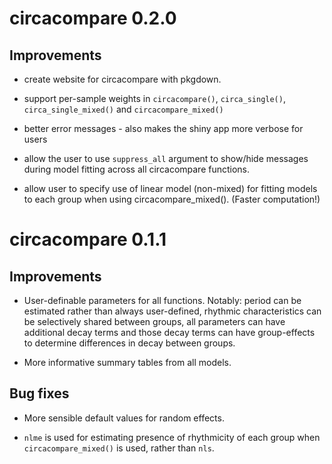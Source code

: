 # circacompare 0.2.0

## Improvements

* create website for circacompare with pkgdown.

* support per-sample weights in `circacompare()`, `circa_single()`, `circa_single_mixed()` and `circacompare_mixed()`

* better error messages - also makes the shiny app more verbose for users

* allow the user to use `suppress_all` argument to show/hide messages during model fitting across all circacompare functions.

* allow user to specify use of linear model (non-mixed) for fitting models to each group when using circacompare_mixed(). (Faster computation!)

# circacompare 0.1.1

## Improvements

* User-definable parameters for all functions. Notably: period can be estimated rather than always user-defined, rhythmic characteristics can be selectively shared between groups, all parameters can have additional decay terms and those decay terms can have group-effects to determine differences in decay between groups.

* More informative summary tables from all models.

## Bug fixes

* More sensible default values for random effects.

* `nlme` is used for estimating presence of rhythmicity of each group when `circacompare_mixed()` is used, rather than `nls`.
